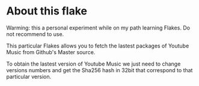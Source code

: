 # About this flake

Warming:  this a personal experiment while on my path learning Flakes.  Do not recommend to use.


This particular Flakes allows you to fetch the lastest packages of Youtube Music from Github's Master source. 

To obtain the lastest version of Youtube Music we just need to change versions numbers and get the Sha256 hash in 32bit that correspond to that particular version.
